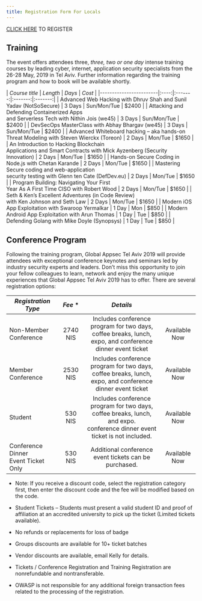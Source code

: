 ```yaml
---
title: Registration Form For Locals
---
```


[CLICK HERE](https://knasim.herokuapp.com/owasp2019/Locals/register) TO REGISTER

## Training

The event offers attendees three, _three, two or one day_ intense training courses by leading cyber, internet, application security specialists from the 26-28 May, 2019 in Tel Aviv. Further information regarding the training program and how to book will be available shortly.

|   *Course title*    | *Length* | *Days* | *Cost* |
|------------------------|:----:|:-------:|:-------:|:-------:|
| Advanced Web Hacking with Dhruv Shah and Sunil Yadav (NotSoSecure)  | 3 Days | Sun/Mon/Tue | $2400 |
| Attacking and Defending Containerized Apps <br> and Serverless Tech with Nithin Jois (we45) | 3 Days | Sun/Mon/Tue | $2400 |
| DevSecOps MasterClass with Abhay Bhargav (we45) | 3 Days | Sun/Mon/Tue | $2400 |
| Advanced Whiteboard hacking – aka hands-on <br> Threat Modeling with Steven Wierckx (Toreon) | 2 Days | Mon/Tue | $1650 |
| An Introduction to Hacking Blockchain <br> Applications and Smart Contracts with Mick Ayzenberg (Security Innovation) | 2 Days | Mon/Tue | $1650 |
| Hands-on Secure Coding in Node.js with Chetan Karande | 2 Days | Mon/Tue | $1650 |
| Mastering Secure coding and web-application <br> security testing with Glenn ten Cate (DefDev.eu) | 2 Days | Mon/Tue | $1650 |
| Program Building: Navigating Your First <br> Year As A First Time CISO with Robert Wood | 2 Days | Mon/Tue | $1650 |
| Seth & Ken’s Excellent Adventures (in Code Review) <br> with Ken Johnson and Seth Law | 2 Days | Mon/Tue | $1650 |
| Modern iOS App Exploitation with Swaroop Yermalkar | 1 Day | Mon | $850 |
| Modern Android App Exploitation with Arun Thomas | 1 Day | Tue | $850 |
| Defending Golang with Mike Doyle (Synopsys) | 1 Day | Tue | $850 |

## Conference Program

Following the training program, Global Appsec Tel Aviv 2019 will provide attendees with exceptional conference keynotes and seminars led by industry security experts and leaders.
Don’t miss this opportunity to join your fellow colleagues to learn, network and enjoy the many unique experiences that Global Appsec Tel Aviv 2019 has to offer.
There are several registration options:

|   *Registration Type*    | *Fee* * | *Details* |  |
|------------------------|:----:|:-------:|:-------:|
| Non-Member Conference  | 2740 NIS | Includes conference program for two days,<br> coffee breaks, lunch, expo, and conference dinner event ticket| Available Now |
| Member Conference      | 2530 NIS | Includes conference program for two days,<br> coffee breaks, lunch, expo, and conference dinner event ticket| Available Now |
| Student                | 530 NIS  | Includes conference program for two days,<br> coffee breaks, lunch, and expo. <br>conference dinner event ticket is not included.| Available Now |
| Conference Dinner <br>Event Ticket Only    | 530 NIS | Additional conference event tickets can be purchased. | Available Now |


* Note: If you receive a discount code, select the registration category first, then enter the discount code and the fee will be modified based on the code.

*	Student Tickets – Students must present a valid student ID and proof of affiliation at an accredited university to pick up the ticket (Limited tickets available).
*	No refunds or replacements for loss of badge
*	Groups discounts are available for 10+ ticket batches
*	Vendor discounts are available, email Kelly for details.
*	Tickets / Conference Registration and Training Registration are nonrefundable and nontransferable.
* OWASP is not responsible for any additional foreign transaction fees related to the processing of the registration.
